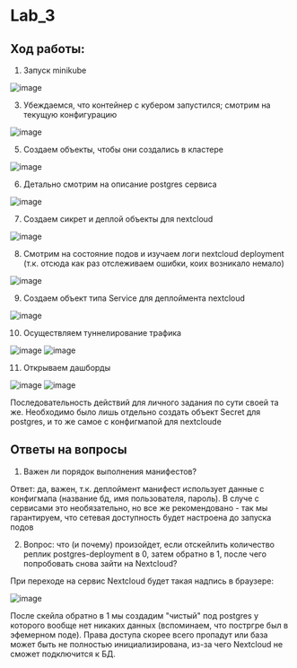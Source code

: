 # Lab_3

## Ход работы:

1) Запуск minikube


![image](https://github.com/user-attachments/assets/5f21d8cb-c1b3-4d4a-825f-7e398c77b691)


3) Убеждаемся, что контейнер с кубером запустился; смотрим на текущую конфигурацию


![image](https://github.com/user-attachments/assets/80fbf415-9a73-4c12-a5cd-dcb66ed59807)


5) Создаем объекты, чтобы они создались в кластере


![image](https://github.com/user-attachments/assets/dbaa94b0-a0ee-4ba1-8f63-7548907ac1cd)


6) Детально смотрим на описание postgres сервиса


![image](https://github.com/user-attachments/assets/cf5755f2-2c6a-4075-a3d7-9cb924301719)


7) Создаем сикрет и деплой объекты для nextcloud


![image](https://github.com/user-attachments/assets/4fc6ed11-ad58-4a53-a20f-f6e342189cbb)


8) Смотрим на состояние подов и изучаем логи nextcloud deployment (т.к. отсюда как раз отслеживаем ошибки, коих возникало немало)


![image](https://github.com/user-attachments/assets/26be6c96-afe2-4114-9108-9c39e1715648)


9) Создаем объект типа Service для деплоймента nextcloud


![image](https://github.com/user-attachments/assets/ba7dce62-c9ae-4338-b192-02e454aa6e24)


10) Осуществляем туннелирование трафика


![image](https://github.com/user-attachments/assets/b4eaf64b-1484-4393-a61f-c3027fb6786d)
![image](https://github.com/user-attachments/assets/dadf4c0f-aacf-4167-a273-12f3e2052572)


11) Открываем дашборды


![image](https://github.com/user-attachments/assets/699f242b-dc06-4711-8343-b96e3f52f5af)
![image](https://github.com/user-attachments/assets/12b3dc03-25a7-4727-ac34-868352fa7e28)


Последовательность действий для личного задания по сути своей та же. Необходимо было лишь отдельно создать объект Secret для postgres, и то же самое с конфигмапой для nextcloude


## Ответы на вопросы

1) Важен ли порядок выполнения манифестов?

Ответ: да, важен, т.к. деплоймент манифест использует данные с конфигмапа (название бд, имя пользователя, пароль). В случе с сервисами это необязательно, но все же рекомендовано - так мы гарантируем, что сетевая доступность будет настроена до запуска подов

2) Вопрос: что (и почему) произойдет, если отскейлить количество реплик postgres-deployment в 0, затем обратно в 1, после чего попробовать снова зайти на Nextcloud?

При переходе на сервис Nextcloud будет такая надпись в браузере:


![image](https://github.com/user-attachments/assets/78401207-7705-45ae-8515-f7581a80a54d)


После скейла обратно в 1 мы создадим "чистый" под postgres у которого вообще нет никаких данных (вспоминаем, что постргре был в эфемерном поде). Права доступа скорее всего пропадут или база может быть не полностью инициализирована, из-за чего Nextcloud не сможет подключится к БД.





